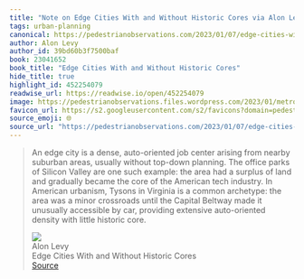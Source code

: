 ```yaml
---
title: "Note on Edge Cities With and Without Historic Cores via Alon Levy"
tags: urban-planning
canonical: https://pedestrianobservations.com/2023/01/07/edge-cities-with-and-without-historic-cores/
author: Alon Levy
author_id: 39bd60b3f7500baf
book: 23041652
book_title: "Edge Cities With and Without Historic Cores"
hide_title: true
highlight_id: 452254079
readwise_url: https://readwise.io/open/452254079
image: https://pedestrianobservations.files.wordpress.com/2023/01/metrotown.png
favicon_url: https://s2.googleusercontent.com/s2/favicons?domain=pedestrianobservations.com
source_emoji: 🌐
source_url: "https://pedestrianobservations.com/2023/01/07/edge-cities-with-and-without-historic-cores/#:~:text=An%20edge%20city,little%20historic%20core."
---
```


> An edge city is a dense, auto-oriented job center arising from nearby suburban areas, usually without top-down planning. The office parks of Silicon Valley are one such example: the area had a surplus of land and gradually became the core of the American tech industry. In American urbanism, Tysons in Virginia is a common archetype: the area was a minor crossroads until the Capital Beltway made it unusually accessible by car, providing extensive auto-oriented density with little historic core.
> <div class="quoteback-footer"><div class="quoteback-avatar"><img class="mini-favicon" src="https://s2.googleusercontent.com/s2/favicons?domain=pedestrianobservations.com"></div><div class="quoteback-metadata"><div class="metadata-inner"><span style="display:none">FROM:</span><div aria-label="Alon Levy" class="quoteback-author"> Alon Levy</div><div aria-label="Edge Cities With and Without Historic Cores" class="quoteback-title"> Edge Cities With and Without Historic Cores</div></div></div><div class="quoteback-backlink"><a target="_blank" aria-label="go to the full text of this quotation" rel="noopener" href="https://pedestrianobservations.com/2023/01/07/edge-cities-with-and-without-historic-cores/#:~:text=An%20edge%20city,little%20historic%20core." class="quoteback-arrow"> Source</a></div></div>